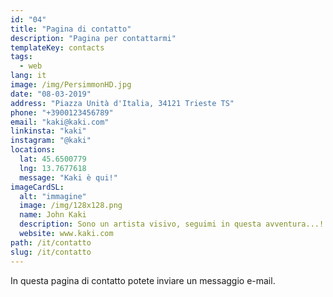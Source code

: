 ```yaml
---
id: "04"
title: "Pagina di contatto"
description: "Pagina per contattarmi"
templateKey: contacts
tags:
  - web
lang: it
image: /img/PersimmonHD.jpg
date: "08-03-2019"
address: "Piazza Unità d'Italia, 34121 Trieste TS"
phone: "+3900123456789"
email: "kaki@kaki.com"
linkinsta: "kaki"
instagram: "@kaki"
locations:
  lat: 45.6500779
  lng: 13.7677618
  message: "Kaki è qui!"
imageCardSL:
  alt: "immagine"
  image: /img/128x128.png
  name: John Kaki
  description: Sono un artista visivo, seguimi in questa avventura...!
  website: www.kaki.com
path: /it/contatto
slug: /it/contatto
---
```


In questa pagina di contatto potete inviare un messaggio e-mail.
